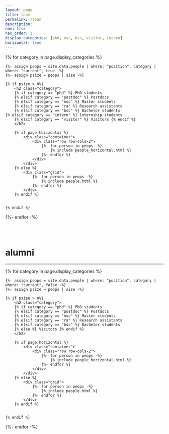 ```yaml
---
layout: page
title: team
permalink: /team
description: 
nav: true
nav_order: 1
display_categories: [phd, msc, bsc, visitor, intern]
horizontal: true
---
```


<!-- pages/team.md -->
<div class="projects">

  <!-- Display categorized projects -->
  {% for category in page.display_categories %}

    {%- assign peops = site.data.people | where: "position", category | where: "current", true -%}
    {%- assign psize = peops | size -%}

    {% if psize > 0%}
        <h2 class="category">
        {% if category == "phd" %} PhD students 
        {% elsif category == "postdoc" %} Postdocs 
        {% elsif category == "msc" %} Master students 
        {% elsif category == "ra" %} Research assistants 
        {% elsif category == "bsc" %} Bachelor students 
	{% elsif category == "intern" %} Internship students
        {% elsif category == "visitor" %} Visitors {% endif %} 
        </h2>

        {% if page.horizontal %}
            <div class="container">
                <div class="row row-cols-2">
                    {%- for person in peops -%}
                        {% include people_horizontal.html %}
                    {%- endfor %}
                </div>
            </div>
        {% else %}
            <div class="grid">
                {%- for person in peops -%}
                    {% include people.html %}
                {%- endfor %}
            </div>
        {% endif %}

        
    {% endif %}

  {%- endfor -%}

</div>

<br><br>
# alumni
<hr>

<div class="projects">

  <!-- Display categorized projects -->
  {% for category in page.display_categories %}

    {%- assign peops = site.data.people | where: "position", category | where: "current", false -%}
    {%- assign psize = peops | size -%}

    {% if psize > 0%}
        <h2 class="category">
        {% if category == "phd" %} PhD students 
        {% elsif category == "postdoc" %} Postdocs 
        {% elsif category == "msc" %} Master students 
        {% elsif category == "ra" %} Research assistants 
        {% elsif category == "bsc" %} Bachelor students 
        {% else %} Visitors {% endif %} 
        </h2>

        {% if page.horizontal %}
            <div class="container">
                <div class="row row-cols-2">
                    {%- for person in peops -%}
                        {% include people_horizontal.html %}
                    {%- endfor %}
                </div>
            </div>
        {% else %}
            <div class="grid">
                {%- for person in peops -%}
                    {% include people.html %}
                {%- endfor %}
            </div>
        {% endif %}

        
    {% endif %}

  {%- endfor -%}

</div>
